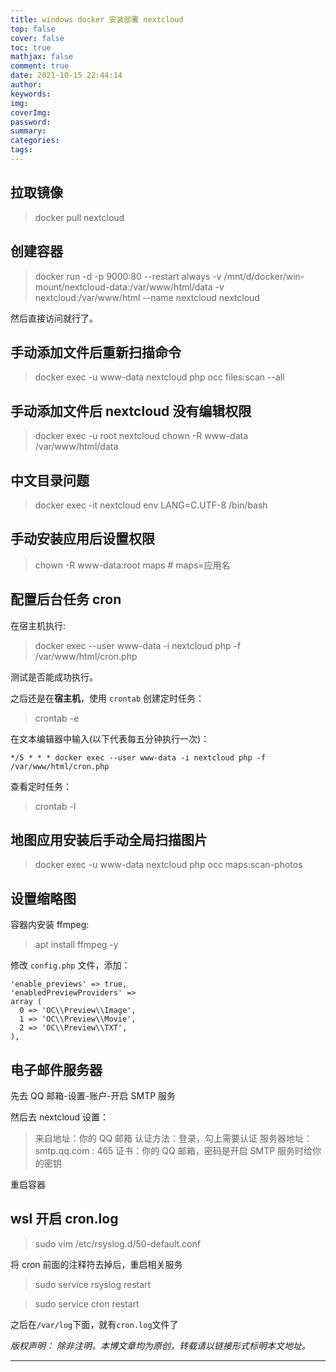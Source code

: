 ```yaml
---
title: windows docker 安装部署 nextcloud
top: false
cover: false
toc: true
mathjax: false
comment: true
date: 2021-10-15 22:44:14
author:
keywords:
img:
coverImg:
password:
summary:
categories:
tags:
---
```


## 拉取镜像

> docker pull nextcloud

## 创建容器

> docker run -d -p 9000:80 \-\-restart always -v /mnt/d/docker/win-mount/nextcloud-data:/var/www/html/data -v nextcloud:/var/www/html \-\-name nextcloud nextcloud

然后直接访问就行了。

## 手动添加文件后重新扫描命令

> docker exec -u www-data nextcloud php occ files:scan \-\-all

## 手动添加文件后 nextcloud 没有编辑权限

> docker exec -u root nextcloud chown -R www-data /var/www/html/data

## 中文目录问题

> docker exec -it nextcloud env LANG=C.UTF-8 /bin/bash

## 手动安装应用后设置权限

> chown -R www-data:root maps # maps=应用名

## 配置后台任务 cron

在宿主机执行:

> docker exec --user www-data -i nextcloud php -f /var/www/html/cron.php

测试是否能成功执行。

之后还是在**宿主机**，使用 `crontab` 创建定时任务：

> crontab -e

在文本编辑器中输入(以下代表每五分钟执行一次)：

`*/5 * * * docker exec --user www-data -i nextcloud php -f /var/www/html/cron.php`

查看定时任务：

> crontab -l

## 地图应用安装后手动全局扫描图片

> docker exec -u www-data nextcloud php occ maps:scan-photos

## 设置缩略图

容器内安装 ffmpeg:

> apt install ffmpeg -y

修改 `config.php` 文件，添加：

```
'enable_previews' => true,
'enabledPreviewProviders' =>
array (
  0 => 'OC\\Preview\\Image',
  1 => 'OC\\Preview\\Movie',
  2 => 'OC\\Preview\\TXT',
),
```

## 电子邮件服务器

先去 QQ 邮箱-设置-账户-开启 SMTP 服务

然后去 nextcloud 设置：

> 来自地址：你的 QQ 邮箱
> 认证方法：登录，勾上需要认证
> 服务器地址：smtp.qq.com : 465
> 证书：你的 QQ 邮箱，密码是开启 SMTP 服务时给你的密钥

重启容器

## wsl 开启 cron.log

> sudo vim /etc/rsyslog.d/50-default.conf

将 cron 前面的注释符去掉后，重启相关服务

> sudo service rsyslog restart

> sudo service cron restart

之后在`/var/log`下面，就有`cron.log`文件了

_版权声明：_
_除非注明，本博文章均为原创，转载请以链接形式标明本文地址。_

---
